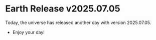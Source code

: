 # Earth Release v2025.07.05
Today, the universe has released another day with version 2025.07.05.
- Enjoy your day!
